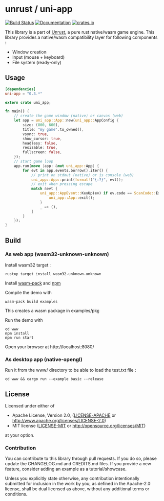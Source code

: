 # unrust / uni-app

[![Build Status](https://travis-ci.org/unrust/uni-app.svg?branch=master)](https://travis-ci.org/unrust/uni-app)
[![Documentation](https://docs.rs/uni-app/badge.svg)](https://docs.rs/uni-app)
[![crates.io](https://meritbadge.herokuapp.com/uni-app)](https://crates.io/crates/uni-app)

This library is a part of [Unrust](https://github.com/unrust/unrust), a pure rust native/wasm game engine.
This library provides a native/wasm compatibility layer for following components :
* Window creation
* Input (mouse + keyboard)
* File system (ready-only)

## Usage

```toml
[dependencies]
uni-app = "0.3.*"
```

```rust
extern crate uni_app;

fn main() {
    // create the game window (native) or canvas (web)
    let app = uni_app::App::new(uni_app::AppConfig {
        size: (800, 600),
        title: "my game".to_owned(),
        vsync: true,
        show_cursor: true,
        headless: false,
        resizable: true,
        fullscreen: false,
    });
    // start game loop
    app.run(move |app: &mut uni_app::App| {
        for evt in app.events.borrow().iter() {
            // print on stdout (native) or js console (web)
            uni_app::App::print(format!("{:?}", evt));
            // exit when pressing escape
            match &evt {
                uni_app::AppEvent::KeyUp(ev) if ev.code == ScanCode::Escape => {
                    uni_app::App::exit();
                }
                _ => (),
            }
        }
    });
}
```

## Build

### As web app (wasm32-unknown-unknown)

Install wasm32 target :
```
rustup target install wasm32-unknown-unknown
```
Install [wasm-pack](https://rustwasm.github.io/wasm-pack/installer/)
and [npm](https://www.npmjs.com/get-npm)

Compile the demo with
```
wasm-pack build examples
```
This creates a wasm package in examples/pkg

Run the demo with
```
cd www
npm install
npm run start
```

Open your browser at http://localhost:8080/

### As desktop app (native-opengl)

Run it from the www/ directory to be able to load the test.txt file :

```
cd www && cargo run --example basic --release
```

## License

Licensed under either of

 * Apache License, Version 2.0, ([LICENSE-APACHE](LICENSE-APACHE) or http://www.apache.org/licenses/LICENSE-2.0)
 * MIT license ([LICENSE-MIT](LICENSE-MIT) or http://opensource.org/licenses/MIT)

at your option.

### Contribution

You can contribute to this library through pull requests. If you do so, please update the CHANGELOG.md and CREDITS.md files. If you provide a new feature, consider adding an example as a tutorial/showcase.

Unless you explicitly state otherwise, any contribution intentionally submitted
for inclusion in the work by you, as defined in the Apache-2.0 license, shall be dual licensed as above, without any
additional terms or conditions.
